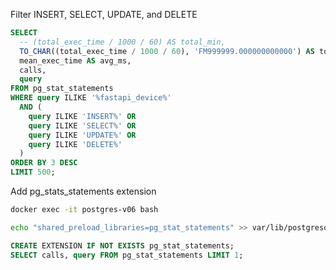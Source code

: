 Filter INSERT, SELECT, UPDATE, and DELETE
```sql
SELECT
  -- (total_exec_time / 1000 / 60) AS total_min,
  TO_CHAR((total_exec_time / 1000 / 60), 'FM999999.000000000000') AS total_min_formatted,
  mean_exec_time AS avg_ms,
  calls,
  query
FROM pg_stat_statements
WHERE query ILIKE '%fastapi_device%'
  AND (
    query ILIKE 'INSERT%' OR
    query ILIKE 'SELECT%' OR
    query ILIKE 'UPDATE%' OR
    query ILIKE 'DELETE%'
  )
ORDER BY 3 DESC
LIMIT 500;

```


Add pg_stats_statements extension


```bash
docker exec -it postgres-v06 bash
```

```bash
echo "shared_preload_libraries=pg_stat_statements" >> var/lib/postgresql/data/postgresql.conf
```

```sql
CREATE EXTENSION IF NOT EXISTS pg_stat_statements;
SELECT calls, query FROM pg_stat_statements LIMIT 1;
```